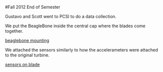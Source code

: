 #Fall 2012 End of Semester

Gustavo and Scott went to PCSI to do a data collection.

We put the BeagleBone inside the central cap where the blades come together.

[beaglebone mounting](beagle.jpg)

We attached the sensors similarly to how the accelerameters were attached
to the original turbine.

[sensors on blade](blade.JPG)
